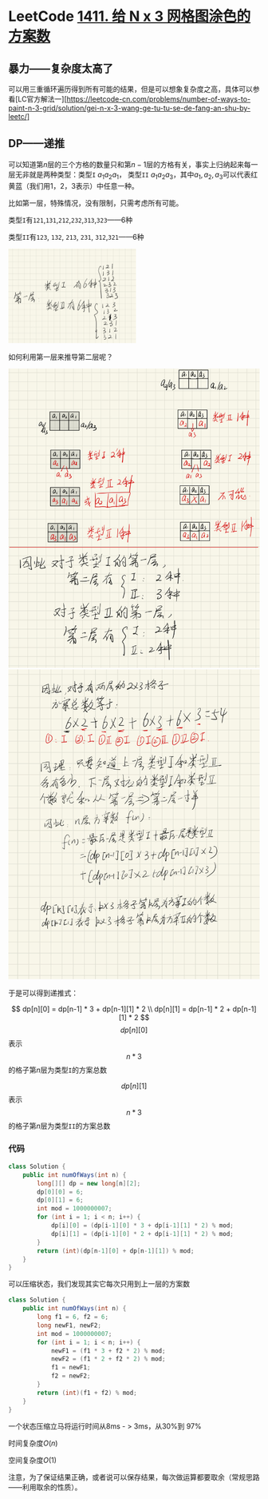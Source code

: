 # LeetCode [1411. 给 N x 3 网格图涂色的方案数](https://leetcode-cn.com/problems/number-of-ways-to-paint-n-3-grid/)



## 暴力——复杂度太高了

可以用三重循环遍历得到所有可能的结果，但是可以想象复杂度之高，具体可以参看[LC官方解法一][https://leetcode-cn.com/problems/number-of-ways-to-paint-n-3-grid/solution/gei-n-x-3-wang-ge-tu-tu-se-de-fang-an-shu-by-leetc/]



## DP——递推

可以知道第$n$层的三个方格的数量只和第$n-1$层的方格有关，事实上归纳起来每一层无非就是两种类型：类型`I` $a_1a_2a_1$， 类型`II` $a_1a_2a_3$，其中$a_1, a_2, a_3$可以代表红黄蓝（我们用1，2，3表示）中任意一种。

比如第一层，特殊情况，没有限制，只需考虑所有可能。

类型`I`有`121`,`131`,`212`,`232`,`313`,`323`——6种

类型`II`有`123`, `132`, `213`, `231`, `312`,`321`——6种

<img src="pic/LeetCode1411_1.png" alt="IMG_3302881C288A-1" style="zoom: 25%;" />

如何利用第一层来推导第二层呢？

<img src="pic/LeetCode1411_2.png" alt="IMG_DF792452178F-1" style="zoom:67%;" />

<img src="pic/LeetCode1411_3.png" alt="IMG_DD33FA48CA82-1" style="zoom:67%;" />

于是可以得到递推式：


$$
dp[n][0] = dp[n-1] * 3 + dp[n-1][1] * 2 \\ dp[n][1] = dp[n-1] * 2 + dp[n-1][1] * 2
$$
$$dp[n][0]$$表示$$n*3$$的格子第$n$层为类型`I`的方案总数

$$dp[n][1]$$表示$$n*3$$的格子第$n$层为类型`II`的方案总数

### 代码

```java
class Solution {
    public int numOfWays(int n) {
        long[][] dp = new long[n][2];
        dp[0][0] = 6;
        dp[0][1] = 6;
        int mod = 1000000007;
        for (int i = 1; i < n; i++) {
            dp[i][0] = (dp[i-1][0] * 3 + dp[i-1][1] * 2) % mod;
            dp[i][1] = (dp[i-1][0] * 2 + dp[i-1][1] * 2) % mod;
        }
        return (int)(dp[n-1][0] + dp[n-1][1]) % mod;
    }
}
```

可以压缩状态，我们发现其实它每次只用到上一层的方案数

```java
class Solution {
    public int numOfWays(int n) {
        long f1 = 6, f2 = 6;
        long newF1, newF2;
        int mod = 1000000007;
        for (int i = 1; i < n; i++) {
            newF1 = (f1 * 3 + f2 * 2) % mod;
            newF2 = (f1 * 2 + f2 * 2) % mod;
            f1 = newF1;
            f2 = newF2;
        }
        return (int)(f1 + f2) % mod;
    }
}
```

一个状态压缩立马将运行时间从8ms - > 3ms，从30%到 97%

时间复杂度$O(n)$

空间复杂度$O(1)$

注意，为了保证结果正确，或者说可以保存结果，每次做运算都要取余（常规思路——利用取余的性质）。